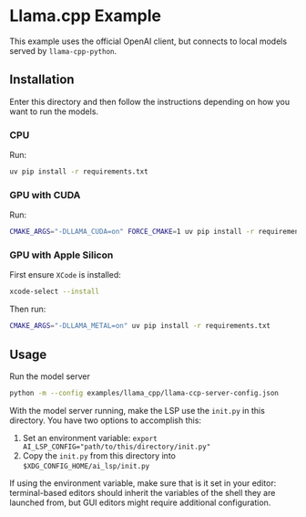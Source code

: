 # Llama.cpp Example
This example uses the official OpenAI client, but connects to local models served by `llama-cpp-python`.

## Installation
Enter this directory and then follow the instructions depending on how you want to run the models.

### CPU
Run:
```sh
uv pip install -r requirements.txt
```

### GPU with CUDA
Run:
```sh
CMAKE_ARGS="-DLLAMA_CUDA=on" FORCE_CMAKE=1 uv pip install -r requirements.txt
```

### GPU with Apple Silicon
First ensure `XCode` is installed:
```sh
xcode-select --install
```

Then run:
```sh
CMAKE_ARGS="-DLLAMA_METAL=on" uv pip install -r requirements.txt
```

## Usage
Run the model server
```sh
python -m --config examples/llama_cpp/llama-ccp-server-config.json
```

With the model server running, make the LSP use the `init.py` in this directory.
You have two options to accomplish this:

1. Set an environment variable: `export AI_LSP_CONFIG="path/to/this/directory/init.py"`
2. Copy the `init.py` from this directory into `$XDG_CONFIG_HOME/ai_lsp/init.py`

If using the environment variable, make sure that is it set in your editor: terminal-based
editors should inherit the variables of the shell they are launched from, but GUI editors
might require additional configuration.
